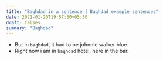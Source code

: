 ```yaml
---
title: "Baghdad in a sentence | Baghdad example sentences"
date: 2021-01-20T19:57:50+05:30
draft: falses
summary: "Baghdad"
---
```

- But in `baghdad`, it had to be johnnie walker blue.
- Right now i am in `baghdad` hotel, here in the bar.
                 
